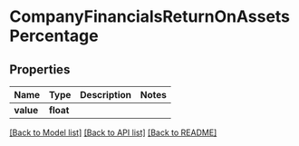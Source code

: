 # CompanyFinancialsReturnOnAssetsPercentage

## Properties
Name | Type | Description | Notes
------------ | ------------- | ------------- | -------------
**value** | **float** |  | 

[[Back to Model list]](../README.md#documentation-for-models) [[Back to API list]](../README.md#documentation-for-api-endpoints) [[Back to README]](../README.md)



